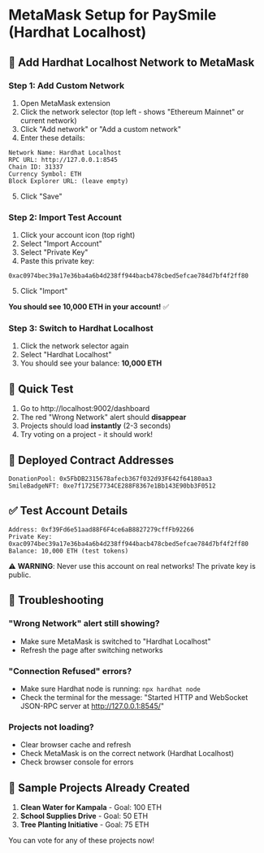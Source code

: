 # MetaMask Setup for PaySmile (Hardhat Localhost)

## 🦊 Add Hardhat Localhost Network to MetaMask

### Step 1: Add Custom Network

1. Open MetaMask extension
2. Click the network selector (top left - shows "Ethereum Mainnet" or current network)
3. Click "Add network" or "Add a custom network"
4. Enter these details:

```
Network Name: Hardhat Localhost
RPC URL: http://127.0.0.1:8545
Chain ID: 31337
Currency Symbol: ETH
Block Explorer URL: (leave empty)
```

5. Click "Save"

### Step 2: Import Test Account

1. Click your account icon (top right)
2. Select "Import Account"
3. Select "Private Key"
4. Paste this private key:

```
0xac0974bec39a17e36ba4a6b4d238ff944bacb478cbed5efcae784d7bf4f2ff80
```

5. Click "Import"

**You should see 10,000 ETH in your account!** ✅

### Step 3: Switch to Hardhat Localhost

1. Click the network selector again
2. Select "Hardhat Localhost"
3. You should see your balance: **10,000 ETH**

## 🎯 Quick Test

1. Go to http://localhost:9002/dashboard
2. The red "Wrong Network" alert should **disappear**
3. Projects should load **instantly** (2-3 seconds)
4. Try voting on a project - it should work!

## 📍 Deployed Contract Addresses

```
DonationPool: 0x5FbDB2315678afecb367f032d93F642f64180aa3
SmileBadgeNFT: 0xe7f1725E7734CE288F8367e1Bb143E90bb3F0512
```

## ✅ Test Account Details

```
Address: 0xf39Fd6e51aad88F6F4ce6aB8827279cffFb92266
Private Key: 0xac0974bec39a17e36ba4a6b4d238ff944bacb478cbed5efcae784d7bf4f2ff80
Balance: 10,000 ETH (test tokens)
```

⚠️ **WARNING**: Never use this account on real networks! The private key is public.

## 🐛 Troubleshooting

### "Wrong Network" alert still showing?

- Make sure MetaMask is switched to "Hardhat Localhost"
- Refresh the page after switching networks

### "Connection Refused" errors?

- Make sure Hardhat node is running: `npx hardhat node`
- Check the terminal for the message: "Started HTTP and WebSocket JSON-RPC server at http://127.0.0.1:8545/"

### Projects not loading?

- Clear browser cache and refresh
- Check MetaMask is on the correct network (Hardhat Localhost)
- Check browser console for errors

## 🚀 Sample Projects Already Created

1. **Clean Water for Kampala** - Goal: 100 ETH
2. **School Supplies Drive** - Goal: 50 ETH
3. **Tree Planting Initiative** - Goal: 75 ETH

You can vote for any of these projects now!
